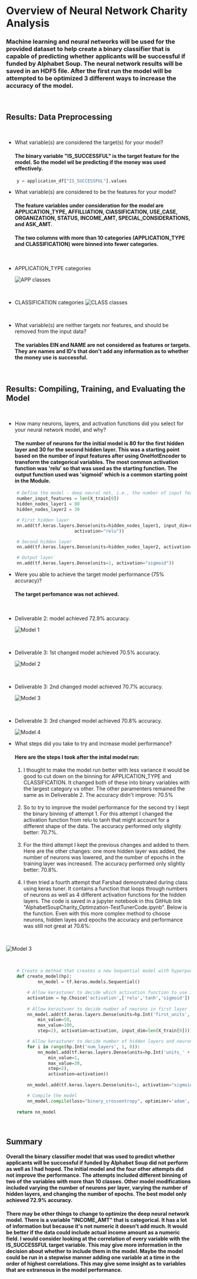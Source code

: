# Overview of Neural Network Charity Analysis


### Machine learning and neural networks will be used for the provided dataset to help create a binary classifier that is capable of predicting whether applicants will be successful if funded by Alphabet Soup. The neural network results will be saved in an HDF5 file. After the first run the model will be attempted to be optimized 3 different ways to increase the accuracy of the model.

<br/>

## Results: Data Preprocessing

<br/>

-   What variable(s) are considered the target(s) for your model? 

    #### The binary variable "IS_SUCCESSFUL" is the target feature for the model. So the model wil be predicting if the money was used effectively.

``` python
    y = application_df["IS_SUCCESSFUL"].values
```

-   What variable(s) are considered to be the features for your model? 

    #### The feature variables under consideration for the model are APPLICATION_TYPE, AFFILLIATION, ClASSIFICATION, USE_CASE, ORGANIZATION, STATUS, INCOME_AMT, SPECIAL_CONSIDERATIONS, and ASK_AMT.

    #### The two columns with more than 10 categories (APPLICATION_TYPE and CLASSIFICATION) were binned into fewer categories.

<br/>

-   APPLICATION_TYPE categories

    ![APP classes](./Resources/appFirst.png) 

<br/>

-   CLASSIFICATION categories
![CLASS classes](./Resources/classFirst.png) 

<br/>

-   What variable(s) are neither targets nor features, and should be removed from the input data? 

    #### The variables EIN and NAME are not considered as features or targets. They are names and ID's that don't add any information as to whether the money use is successful.

<br/>

## Results: Compiling, Training, and Evaluating the Model

<br/>

-   How many neurons, layers, and activation functions did you select for your neural network model, and why?

    #### The number of neurons for the initial model is 80 for the first hidden layer and 30 for the second hidden layer. This was a starting point based on the number of input features after using OneHotEncoder to transform the categorical variables. The most common activation function was 'relu' so that was used as the starting function. The output function used was 'sigmoid' which is a common starting point in the Module.

```python
    # Define the model - deep neural net, i.e., the number of input features and hidden nodes for each layer.
    number_input_features = len(X_train[0])
    hidden_nodes_layer1 = 80
    hidden_nodes_layer2 = 30

    # First hidden layer
    nn.add(tf.keras.layers.Dense(units=hidden_nodes_layer1, input_dim=number_input_features, 
                          activation="relu"))

    # Second hidden layer
    nn.add(tf.keras.layers.Dense(units=hidden_nodes_layer2, activation="relu"))

    # Output layer
    nn.add(tf.keras.layers.Dense(units=1, activation="sigmoid"))
```

-   Were you able to achieve the target model performance (75% accuracy)?

    #### The target perfomance was not achieved.

<br/>

-   Deliverable 2: model achieved 72.9% accuracy.

    ![Model 1](./Resources/model1.png) 

<br/>

-   Deliverable 3: 1st changed model achieved 70.5% accuracy.

    ![Model 2](./Resources/model2.png) 

<br/>

-   Deliverable 3: 2nd changed model achieved 70.7% accuracy.

    ![Model 3](./Resources/model3.png) 

<br/>

-   Deliverable 3: 3rd changed model achieved 70.8% accuracy.

       ![Model 4](./Resources/model4.png) 


-   What steps did you take to try and increase model performance? 

    #### Here are the steps I took after the inital model run:
    1. I thought to make the model run better with less variance it would be good to cut down on the binning for APPLICATION_TYPE and CLASSIFICATION. It changed both of these into binary variables with the largest category vs other. The other paramenters remained the same as in Deliverable 2. The accuracy didn't improve: 70.5%

    <br/>

    2. So to try to improve the model performance for the second try I kept the binary binning of attempt 1. For this attempt I changed the activation function from relu to tanh that might account for a different shape of the data. The accuracy performed only slightly better: 70.7%.
    
    <br/>

    3. For the third attempt I kept the previous changes and added to them. Here are the other changes: one more hidden layer was added, the number of neurons was lowered, and the number of epochs in the training layer was increased. The accuracy performed only slightly better: 70.8%.

    <br/>

    4. I then tried a fourth attempt that Farshad demonstrated during class using keras tuner. It contains a function that loops through numbers of neurons as well as 4 different activation functions for the hidden layers. The code is saved in a jupyter notebook in this GitHub link "AlphabetSoupCharity_Optimzation-TestTunerCode.ipynb". Below is the function. Even with this more complex method to choose neurons, hidden layes and epochs the accuracy and performance was still not great at 70.6%: 
   
<br/>

![Model 3](./Resources/modeltuner.png) 

<br/>


```python
    # Create a method that creates a new Sequential model with hyperparameter options
    def create_model(hp):
            nn_model = tf.keras.models.Sequential()

        # Allow kerastuner to decide which activation function to use in hidden layers
        activation = hp.Choice('activation',['relu','tanh','sigmoid'])
    
        # Allow kerastuner to decide number of neurons in first layer
        nn_model.add(tf.keras.layers.Dense(units=hp.Int('first_units',
            min_value=50,
            max_value=100,
            step=2), activation=activation, input_dim=len(X_train[0])))

        # Allow kerastuner to decide number of hidden layers and neurons in hidden layers
        for i in range(hp.Int('num_layers', 1, 8)):
            nn_model.add(tf.keras.layers.Dense(units=hp.Int('units_' + str(i),
                min_value=1,
                max_value=30,
                step=2),
                activation=activation))
    
        nn_model.add(tf.keras.layers.Dense(units=1, activation="sigmoid"))

        # Compile the model
        nn_model.compile(loss="binary_crossentropy", optimizer='adam', metrics=["accuracy"])
    
    return nn_model
```

<br/>

## Summary
#### Overall the binary classifier model that was used to predict whether applicants will be successful if funded by Alphabet Soup did not perform as well as I had hoped. The initial model and the four other attempts did not improve the performance. The attempts included different binning of two of the variables with more than 10 classes. Other model modifications included varying the number of neurons per layer, varying the number of hidden layers, and changing the number of epochs. The best model only achieved 72.9% accuracy. 


#### There may be other things to change to optimize the deep neural network model. There is a variable "INCOME_AMT" that is categorical. It has a lot of information but because it's not numeric it doesn't add much. It would be better if the data could include actual income amount as a numeric field. I would consider looking at the correlation of every variable with the IS_SUCCESSFUL target variable. This may give more information in the decision about whether to include them in the model. Maybe the model could be run in a stepwise manner adding one variable at a time in the order of highest correlations. This may give some insight as to variables that are extraneous in the model performance.